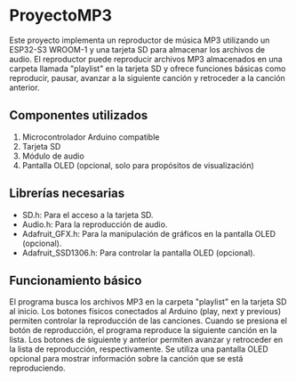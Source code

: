 # ProyectoMP3
 Este proyecto implementa un reproductor de música MP3 utilizando un ESP32-S3 WROOM-1 y una tarjeta SD para almacenar los archivos de audio. El reproductor puede reproducir archivos MP3 almacenados en una carpeta llamada "playlist" en la tarjeta SD y ofrece funciones básicas como reproducir, pausar, avanzar a la siguiente canción y retroceder a la canción anterior.

## Componentes utilizados
1. Microcontrolador Arduino compatible
2. Tarjeta SD
3. Módulo de audio
4. Pantalla OLED (opcional, solo para propósitos de visualización)

## Librerías necesarias
- SD.h: Para el acceso a la tarjeta SD.
- Audio.h: Para la reproducción de audio.
- Adafruit_GFX.h: Para la manipulación de gráficos en la pantalla OLED (opcional).
- Adafruit_SSD1306.h: Para controlar la pantalla OLED (opcional).

## Funcionamiento básico
El programa busca los archivos MP3 en la carpeta "playlist" en la tarjeta SD al inicio.
Los botones físicos conectados al Arduino (play, next y previous) permiten controlar la reproducción de las canciones.
Cuando se presiona el botón de reproducción, el programa reproduce la siguiente canción en la lista.
Los botones de siguiente y anterior permiten avanzar y retroceder en la lista de reproducción, respectivamente.
Se utiliza una pantalla OLED opcional para mostrar información sobre la canción que se está reproduciendo.
